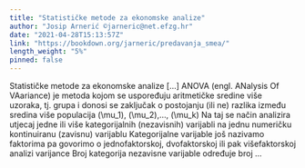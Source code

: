 ```yaml
---
title: "Statističke metode za ekonomske analize"
author: "Josip Arnerić ©jarneric@net.efzg.hr"
date: "2021-04-28T15:13:57Z"
link: "https://bookdown.org/jarneric/predavanja_smea/"
length_weight: "5%"
pinned: false
---
```


Statističke metode za ekonomske analize [...] ANOVA (engl. ANalysis Of VAariance) je metoda kojom se uspoređuju aritmetičke sredine više uzoraka, tj. grupa i donosi se zaključak o postojanju (ili ne) razlika između sredina više populacija \(\mu_1\), \(\mu_2\),…, \(\mu_k\) Na taj se način analizira utjecaj jedne ili više kategorijalnih (nezavisnih) varijabli na jednu numeričku kontinuiranu (zavisnu) varijablu Kategorijalne varijable još nazivamo faktorima pa govorimo o jednofaktorskoj, dvofaktorskoj ili pak višefaktorskoj analizi varijance Broj kategorija nezavisne varijable određuje broj ...
